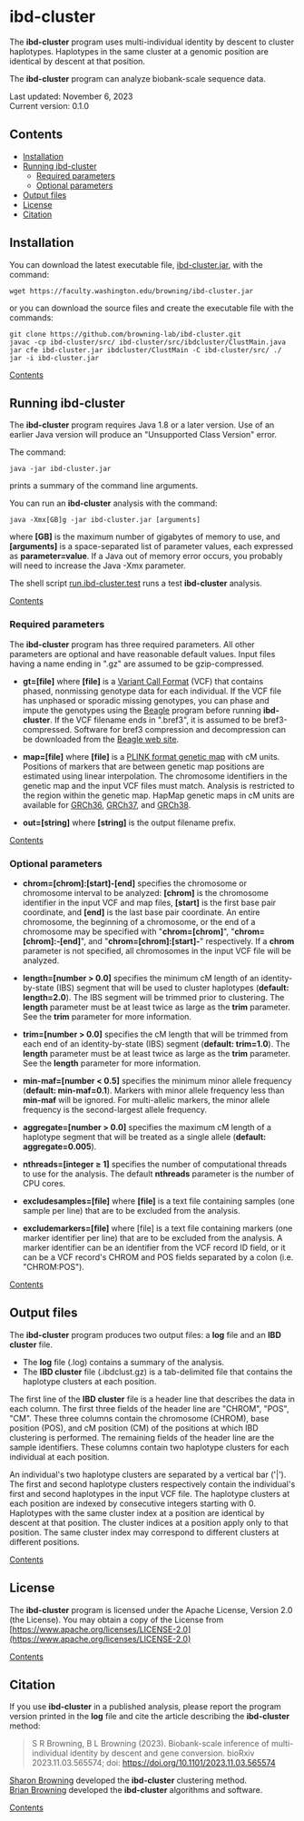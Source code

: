 # ibd-cluster

The **ibd-cluster** program uses multi-individual identity by descent to
cluster haplotypes. Haplotypes in the same cluster at a genomic position
are identical by descent at that position.

The **ibd-cluster** program can analyze biobank-scale sequence data.

Last updated: November 6, 2023  
Current version: 0.1.0

## Contents

* [Installation](#installation)
* [Running ibd-cluster](#running-ibd-cluster)
  * [Required parameters](#required-parameters)
  * [Optional parameters](#optional-parameters)
* [Output files](#output-files)
* [License](#license)
* [Citation](#citation)

## Installation

You can download the latest executable file,
[ibd-cluster.jar](https://faculty.washington.edu/browning/ibd-cluster.jar),
with the command:

    wget https://faculty.washington.edu/browning/ibd-cluster.jar

or you can download the source files and create the executable file
with the commands:

    git clone https://github.com/browning-lab/ibd-cluster.git
    javac -cp ibd-cluster/src/ ibd-cluster/src/ibdcluster/ClustMain.java
    jar cfe ibd-cluster.jar ibdcluster/ClustMain -C ibd-cluster/src/ ./
    jar -i ibd-cluster.jar

[Contents](#contents)

## Running ibd-cluster

The **ibd-cluster** program requires Java 1.8 or a later version. Use of an
earlier Java version will produce an "Unsupported Class Version" error.

The command:

    java -jar ibd-cluster.jar

prints a summary of the command line arguments.

You can run an **ibd-cluster** analysis with the command:

    java -Xmx[GB]g -jar ibd-cluster.jar [arguments]

where **[GB]** is the maximum number of gigabytes of memory to use, and
**[arguments]** is a space-separated list of parameter values, each expressed as
**parameter=value**.  If a Java out of memory error occurs, you probably will
need to increase the Java -Xmx parameter.

The shell script
[run.ibd-cluster.test](https://raw.githubusercontent.com/browning-lab/ibd-cluster/master/test/run.ibd-cluster.test)
runs a test **ibd-cluster** analysis.

[Contents](#contents)

### Required parameters

The **ibd-cluster** program has three required parameters. All other parameters
are optional and have reasonable default values.  Input files having a name
ending in ".gz" are assumed to be gzip-compressed.

* **gt=[file]** where **[file]** is a
[Variant Call Format](https://faculty.washington.edu/browning/intro-to-vcf.html)
(VCF) that contains phased, nonmissing genotype data for each individual.
If the VCF file has unphased or sporadic missing genotypes, you can phase and
impute the genotypes using the
[Beagle](https://faculty.washington.edu/browning/beagle/beagle.html) program
before running **ibd-cluster**.  If the VCF filename ends in ".bref3", it is
assumed to be bref3-compressed.  Software for bref3 compression and
decompression can be downloaded from the
[Beagle web site](https://faculty.washington.edu/browning/beagle/beagle.html).

* **map=[file]** where **[file]** is a
[PLINK format genetic map](https://zzz.bwh.harvard.edu/plink/data.shtml#map)
with cM units. Positions of markers that are between genetic map positions are
estimated using linear interpolation. The chromosome identifiers
in the genetic map and the input VCF files must match. Analysis is restricted
to the region within the genetic map. HapMap genetic maps
in cM units are available for
[GRCh36](https://bochet.gcc.biostat.washington.edu/beagle/genetic_maps/),
[GRCh37](https://bochet.gcc.biostat.washington.edu/beagle/genetic_maps/), and
[GRCh38](https://bochet.gcc.biostat.washington.edu/beagle/genetic_maps/).

* **out=[string]** where **[string]** is the output filename prefix.

[Contents](#contents)

### Optional parameters

* **chrom=[chrom]:[start]‑[end]** specifies the chromosome or chromosome interval
to be analyzed: **[chrom]** is the chromosome identifier in the
input VCF and map files, **[start]** is the first base pair coordinate, and
**[end]** is the last base pair coordinate.
An entire chromosome, the beginning of a chromosome, or the end of a
chromosome may be specified with "**chrom=[chrom]**", "**chrom=[chrom]:‑[end]**",
and "**chrom=[chrom]:[start]‑**" respectively. If a **chrom** parameter is not
specified, all chromosomes in the input VCF file will be analyzed.

* **length=[number > 0.0]** specifies the minimum cM length of an
identity-by-state (IBS) segment that will be used to cluster haplotypes
(**default: length=2.0**). The IBS segment will be trimmed prior to
clustering. The **length** parameter must be at least twice as large as the
**trim** parameter. See the **trim** parameter for more information.

* **trim=[number > 0.0]** specifies the cM length that will be trimmed
from each end of an identity-by-state (IBS) segment (**default: trim=1.0**).
The **length** parameter must be at least twice as large as the **trim**
parameter. See the **length** parameter for more information.

* **min-maf=[number < 0.5]** specifies the minimum minor allele frequency
(**default: min-maf=0.1**). Markers with minor allele frequency less than
**min-maf** will be ignored. For multi-allelic markers, the minor allele
frequency is the second-largest allele frequency.

* **aggregate=[number > 0.0]** specifies the maximum cM length of a
haplotype segment that will be treated as a single allele
(**default: aggregate=0.005**).

* **nthreads=[integer ≥ 1]** specifies the number of computational threads to
use for the analysis. The default **nthreads** parameter is the number of
CPU cores.

* **excludesamples=[file]** where **[file]** is a text file containing samples
(one sample per line) that are to be excluded from the analysis.

* **excludemarkers=[file]** where [file] is a text file containing markers
(one marker identifier per line) that are to be excluded from the analysis.
A marker identifier can be an identifier from the VCF record ID field, or it
can be a VCF record's CHROM and POS fields separated by a colon
(i.e. "CHROM:POS").

[Contents](#contents)

## Output files
The **ibd-cluster** program produces two output files: a **log** file and an
**IBD cluster** file.
* The **log** file (.log) contains a summary of the analysis.
* The **IBD cluster** file (.ibdclust.gz) is a tab-delimited file that
contains the haplotype clusters at each position.

The first line of the **IBD cluster** file is a header line that describes
the data in each column.  The first three fields of the header line are
"CHROM", "POS", "CM".  These three columns contain the chromosome (CHROM),
base position (POS), and cM position (CM) of the positions at which IBD
clustering is performed.  The remaining fields of the header line are the
sample identifiers. These columns contain two haplotype clusters for each
individual at each position.

An individual's two haplotype clusters are separated by a vertical bar ('|').
The first and second haplotype clusters respectively contain the individual's
first and second haplotypes in the input VCF file.
The haplotype clusters at each position are indexed by consecutive integers
starting with 0. Haplotypes with the same cluster index at a position are
identical by descent at that position. The cluster indices at a position
apply only to that position. The same cluster index may correspond to
different clusters at different positions.

[Contents](#contents)

## License
The **ibd-cluster** program is licensed under the Apache License,
Version 2.0 (the License). You may obtain a copy of the License from
[https://www.apache.org/licenses/LICENSE-2.0](https://www.apache.org/licenses/LICENSE-2.0)

[Contents](#contents)

## Citation

If you use **ibd-cluster** in a published analysis, please report the program
version printed in the **log** file and cite the article describing
the **ibd-cluster** method:

> S R Browning, B L Browning (2023). Biobank-scale inference of multi-individual
identity by descent and gene conversion.  bioRxiv 2023.11.03.565574;
doi: https://doi.org/10.1101/2023.11.03.565574

[Sharon Browning](https://sites.uw.edu/sguy/) developed the **ibd-cluster** clustering method.  
[Brian Browning](https://faculty.washington.edu/browning) developed the **ibd-cluster** algorithms and software.

[Contents](#contents)
